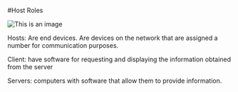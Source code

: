 #Host Roles

![This is an image](https://ccna-200-301.online/wp-content/uploads/2020/04/Type-of-host.png)


Hosts: Are end devices. Are devices on the network that are assigned a number for communication purposes.

   Client: have software for requesting and displaying the information obtained from the server

Servers: computers with software that allow them to provide information.
